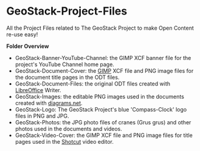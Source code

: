 # GeoStack-Project-Files
All the Project Files related to The GeoStack Project to make Open Content re-use easy!

**Folder Overview**
- GeoStack-Banner-YouTube-Channel: the GIMP XCF banner file for the project's YouTube Channel home page.
- GeoStack-Document-Cover: the [GIMP](https://www.gimp.org/) XCF file and PNG image files for the document title pages in the ODT files.
- GeoStack-Document-Files: the original ODT files created with [LibreOffice](https://libreoffice.org/) Writer.
- GeoStack-Images: the editable PNG images used in the documents created with [diagrams.net](https://www.diagrams.net/).
- GeoStack-Logo: The GeoStack Project's blue 'Compass-Clock' logo files in PNG and JPG.
- GeoStack-Photos: the JPG photo files of cranes (Grus grus) and other photos used in the documents and videos.
- GeoStack-Video-Cover: the GIMP XCF file and PNG image files for title pages used in the [Shotcut](http://shotcut.org/) video editor.
